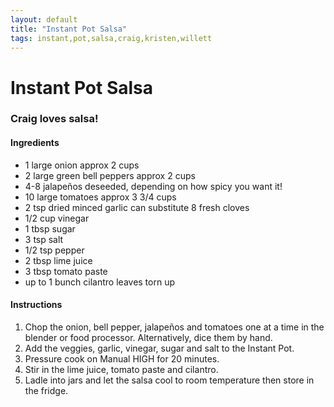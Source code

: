 ```yaml
---
layout: default
title: "Instant Pot Salsa"
tags: instant,pot,salsa,craig,kristen,willett
---
```

# Instant Pot Salsa

### Craig loves salsa!

#### Ingredients
- 1 large onion approx 2 cups
- 2 large green bell peppers approx 2 cups
- 4-8 jalapeños deseeded, depending on how spicy you want it!
- 10 large tomatoes approx 3 3/4 cups
- 2 tsp dried minced garlic can substitute 8 fresh cloves
- 1/2 cup vinegar
- 1 tbsp sugar
- 3 tsp salt
- 1/2 tsp pepper
- 2 tbsp lime juice
- 3 tbsp tomato paste
- up to 1 bunch cilantro leaves torn up

#### Instructions
1. Chop the onion, bell pepper, jalapeños and tomatoes one at a time in the blender or food processor. Alternatively, dice them by hand.
2. Add the veggies, garlic, vinegar, sugar and salt to the Instant Pot.
3. Pressure cook on Manual HIGH for 20 minutes.
4. Stir in the lime juice, tomato paste and cilantro.
5. Ladle into jars and let the salsa cool to room temperature then store in the fridge.
